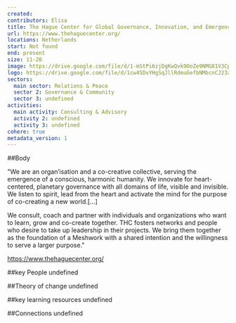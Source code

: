 ```yaml
---
created:
contributors: Elisa
title: The Hague Center for Global Governance, Innovation, and Emergence
url: https://www.thehaguecenter.org/
locations: Netherlands
start: Not found
end: present
size: 11-20
image: https://drive.google.com/file/d/1-mStPi6zjDgKwQvk9OoZe9NMG81V3CpN/view?usp=drive_link
logo: https://drive.google.com/file/d/1cw45DvYHgSqJllRdmuGefbNMbcnCJ23a/view?usp=drive_link
sectors:
  main sector: Relations & Peace
  sector 2: Governance & Community
  sector 3: undefined
activities: 
  main activity: Consulting & Advisory
  activity 2: undefined
  activity 3: undefined
cohere: true
metadata_version: 1
---
```



##Body

"We are an organ’isation and a co-creative collective, serving the emergence of a conscious, harmonic humanity. We innovate for heart-centered, planetary governance with all domains of life, visible and invisible. We listen to spirit, lead from the heart and activate the mind for the purpose of co-creating a new world.[...]

We consult, coach and partner with individuals and organizations who want to learn, grow and co-create together. THC fosters networks and people who desire to take up leadership in their projects. We bring them together as the foundation of a Meshwork with a shared intention and the willingness to serve a larger purpose."

https://www.thehaguecenter.org/


##key People
undefined

##Theory of change
undefined

##key learning resources
undefined

##Connections
undefined


